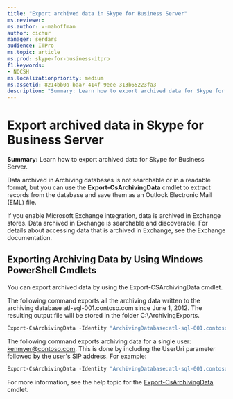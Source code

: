 ```yaml
---
title: "Export archived data in Skype for Business Server"
ms.reviewer: 
ms.author: v-mahoffman
author: cichur
manager: serdars
audience: ITPro
ms.topic: article
ms.prod: skype-for-business-itpro
f1.keywords:
- NOCSH
ms.localizationpriority: medium
ms.assetid: 8214bb0a-baa7-414f-9eee-313b65223fa3
description: "Summary: Learn how to export archived data for Skype for Business Server."
---
```


# Export archived data in Skype for Business Server

**Summary:** Learn how to export archived data for Skype for Business Server.
  
Data archived in Archiving databases is not searchable or in a readable format, but you can use the **Export-CsArchivingData** cmdlet to extract records from the database and save them as an Outlook Electronic Mail (EML) file.
  
If you enable Microsoft Exchange integration, data is archived in Exchange stores. Data archived in Exchange is searchable and discoverable. For details about accessing data that is archived in Exchange, see the Exchange documentation.
  
## Exporting Archiving Data by Using Windows PowerShell Cmdlets

You can export archived data by using the Export-CSArchivingData cmdlet. 
  
The following command exports all the archiving data written to the archiving database atl-sql-001.contoso.com since June 1, 2012. The resulting output file will be stored in the folder C:\ArchivingExports.
  
```PowerShell
Export-CsArchivingData -Identity "ArchivingDatabase:atl-sql-001.contoso.com" -StartDate 6/1/2012 -OutputFolder "C:\ArchivingExports"
```

The following command exports archiving data for a single user: kenmyer@contoso.com. This is done by including the UserUri parameter followed by the user's SIP address. For example: 
  
```PowerShell
Export-CsArchivingData -Identity "ArchivingDatabase:atl-sql-001.contoso.com" -StartDate 6/1/2012 -OutputFolder "C:\ArchivingExports" -UserUri "sip:kenmyer@contoso.com"
```

For more information, see the help topic for the [Export-CsArchivingData](/powershell/module/skype/export-csarchivingdata?view=skype-ps) cmdlet.
